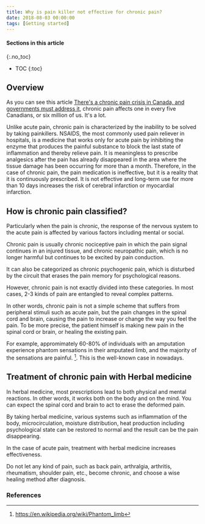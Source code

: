 ```yaml
---
title: Why is pain killer not effective for chronic pain?
date: 2018-08-03 00:00:00
tags: [Getting started]
---
```


#### Sections in this article
{:.no_toc}
* TOC
{:toc}

## Overview

As you can see this article 
[There's a chronic pain crisis in Canada, and governments must address it](https://www.theglobeandmail.com/opinion/article-theres-a-chronic-pain-crisis-in-canada-and-governments-must-address/), chronic pain affects one in every five Canadians, or six million of us. It's a lot. 

Unlike acute pain, chronic pain is characterized by the inability to be solved by taking painkillers. NSAIDS, the most commonly used pain reliever in hospitals, is a medicine that works only for acute pain by inhibiting the enzyme that produces the painful substance to block the last state of inflammation and thereby relieve pain. It is meaningless to prescribe analgesics after the pain has already disappeared in the area where the tissue damage has been occurring for more than a month. Therefore, in the case of chronic pain, the pain medication is ineffective, but it is a reality that it is continuously prescribed. It is not effective and long-term use for more than 10 days increases the risk of cerebral infarction or myocardial infarction. 

## How is chronic pain classified? 

Particularly when the pain is chronic, the response of the nervous system to the acute pain is affected by various factors including mental or social.

Chronic pain is usually chronic nociceptive pain in which the pain signal continues in an injured tissue, and chronic neuropathic pain, which is no longer harmful but continues to be excited by pain conduction.

It can also be categorized as chronic psychogenic pain, which is disturbed by the circuit that erases the pain memory for psychological reasons.

However, chronic pain is not exactly divided into these categories. In most cases, 2-3 kinds of pain are entangled to reveal complex patterns.

In other words, chronic pain is not a simple scheme that suffers from peripheral stimuli such as acute pain, but the pain changes in the spinal cord and brain, causing the pain to increase or change the way you feel the pain. To be more precise, the patient himself is making new pain in the spinal cord or brain, or healing the existing pain.

For example, appromimately 60-80% of individuals with an amputation experience phantom sensations in their amputated limb, and the majority of the sensations are painful. [^1]. This is the well-known case in nowadays. 

## Treatment of chronic pain with Herbal medicine
In herbal medicine, most prescriptions lead to both physical and mental reactions. In other words, it works both on the body and on the mind. You can expect the spinal cord and brain to act to erase the deformed pain.

By taking herbal medicine, various systems such as inflammation of the body, microcirculation, moisture distribution, heat production including psychological state can be restored to normal and the result can be the pain disappearing.

In the case of acute pain, treatment with herbal medicine increases effectiveness.

Do not let any kind of pain, such as back pain, arthralgia, arthritis, rheumatism, shoulder pain, etc., become chronic, and choose a wise healing method after diagnosis.

### References
[^1]: https://en.wikipedia.org/wiki/Phantom_limb
